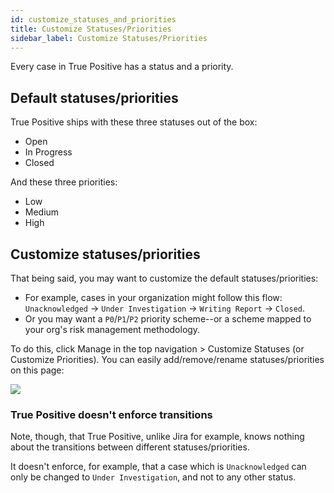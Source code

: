 ```yaml
---
id: customize_statuses_and_priorities
title: Customize Statuses/Priorities
sidebar_label: Customize Statuses/Priorities
---
```


Every case in True Positive has a status and a priority.

## Default statuses/priorities

True Positive ships with these three statuses out of the box:

- Open
- In Progress
- Closed

And these three priorities:

- Low
- Medium
- High

## Customize statuses/priorities

That being said, you may want to customize the default statuses/priorities:

- For example, cases in your organization might follow this flow: `Unacknowledged` -> `Under Investigation` -> `Writing Report` -> `Closed`.
- Or you may want a `P0`/`P1`/`P2` priority scheme--or a scheme mapped to your org's risk management methodology.

To do this, click Manage in the top navigation > Customize Statuses (or Customize Priorities). You can easily add/remove/rename
statuses/priorities on this page:

![](https://storage.googleapis.com/tp_landing_page_videos/customize_statuses.png)

### True Positive doesn't enforce transitions

Note, though, that True Positive, unlike Jira for example, knows nothing about the transitions between different statuses/priorities.

It doesn't enforce, for example, that a case which is `Unacknowledged` can only be changed to `Under Investigation`, and not to any other status.
